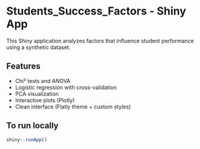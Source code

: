 # Students_Success_Factors - Shiny App

This Shiny application analyzes factors that influence student performance using a synthetic dataset.

## Features

- Chi² tests and ANOVA
- Logistic regression with cross-validation
- PCA visualization
- Interactive plots (Plotly)
- Clean interface (Flatly theme + custom styles)

## To run locally

```r
shiny::runApp()
